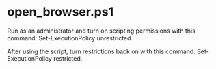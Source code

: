 # open_browser.ps1
Run as an administrator and turn on scripting permissions with this command: Set-ExecutionPolicy unrestricted

After using the script, turn restrictions back on with this command: Set-ExecutionPolicy restricted. 
